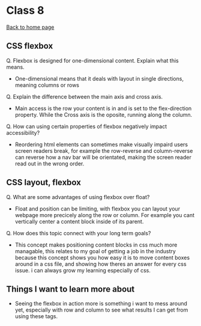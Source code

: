 # Class 8

[Back to home page](../README.md)

## CSS flexbox

Q. Flexbox is designed for one-dimensional content. Explain what this means.

- One-dimensional means that it deals with layout in single directions, meaning columns or rows

Q. Explain the difference between the main axis and cross axis.

- Main access is the row your content is in and is set to the flex-direction property. While the Cross axis is the oposite, running along the column.

Q. How can using certain properties of flexbox negatively impact accessibility?

- Reordering html elements can sometimes make visually impaird users screen readers break, for example the row-reverse and column-reverse can reverse how a nav bar will be orientated, making the screen reader read out in the wrong order.

## CSS layout, flexbox

Q. What are some advantages of using flexbox over float?

- Float and position can be limiting, with flexbox you can layout your webpage more precicely along the row or column. For example you cant vertically center a content block inside of its parent.

Q. How does this topic connect with your long term goals?

- This concept makes positioning content blocks in css much more managable, this relates to my goal of getting a job in the industry because this concept shows you how easy it is to move content boxes around in a css file, and showing how theres an answer for every css issue. i can always grow my learning especially of css.

## Things I want to learn more about

- Seeing the flexbox in action more is something i want to mess around yet, especially with row and column to see what results I can get from using these tags.
